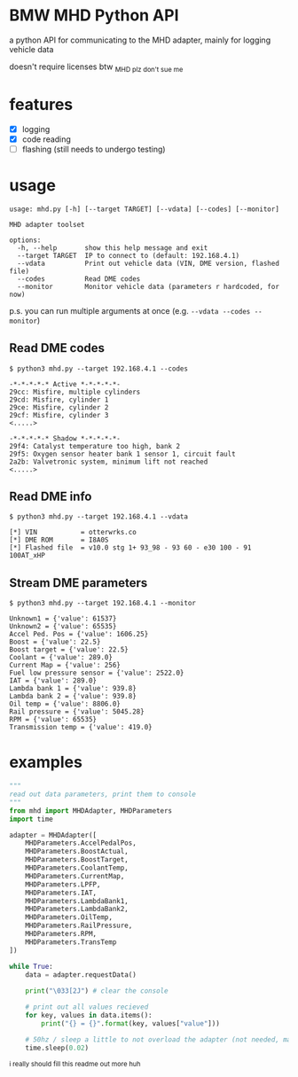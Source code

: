 # BMW MHD Python API
a python API for communicating to the MHD adapter, mainly for logging vehicle data

doesn't require licenses btw
<sub>MHD plz don't sue me</sub>

# features
- [x] logging
- [x] code reading
- [ ] flashing (still needs to undergo testing)

# usage
```
usage: mhd.py [-h] [--target TARGET] [--vdata] [--codes] [--monitor]

MHD adapter toolset

options:
  -h, --help       show this help message and exit
  --target TARGET  IP to connect to (default: 192.168.4.1)
  --vdata          Print out vehicle data (VIN, DME version, flashed file)
  --codes          Read DME codes
  --monitor        Monitor vehicle data (parameters r hardcoded, for now)
```

p.s. you can run multiple arguments at once (e.g. `--vdata --codes --monitor`)

## Read DME codes
```shell
$ python3 mhd.py --target 192.168.4.1 --codes
```
```shell
-*-*-*-*-* Active *-*-*-*-*-
29cc: Misfire, multiple cylinders
29cd: Misfire, cylinder 1
29ce: Misfire, cylinder 2
29cf: Misfire, cylinder 3
<.....>

-*-*-*-*-* Shadow *-*-*-*-*-
29f4: Catalyst temperature too high, bank 2
29f5: Oxygen sensor heater bank 1 sensor 1, circuit fault
2a2b: Valvetronic system, minimum lift not reached
<.....>
```

## Read DME info
```shell
$ python3 mhd.py --target 192.168.4.1 --vdata
```
```shell
[*] VIN           = otterwrks.co
[*] DME ROM       = I8A0S
[*] Flashed file  = v10.0 stg 1+ 93_98 - 93 60 - e30 100 - 91 100AT_xHP
```

## Stream DME parameters
```shell
$ python3 mhd.py --target 192.168.4.1 --monitor
```
```shell
Unknown1 = {'value': 61537}          
Unknown2 = {'value': 65535}          
Accel Ped. Pos = {'value': 1606.25}          
Boost = {'value': 22.5}          
Boost target = {'value': 22.5}          
Coolant = {'value': 289.0}          
Current Map = {'value': 256}           
Fuel low pressure sensor = {'value': 2522.0}          
IAT = {'value': 289.0}          
Lambda bank 1 = {'value': 939.8}          
Lambda bank 2 = {'value': 939.8}          
Oil temp = {'value': 8806.0}          
Rail pressure = {'value': 5045.28}          
RPM = {'value': 65535}          
Transmission temp = {'value': 419.0}
```

# examples
```python
"""
read out data parameters, print them to console
"""
from mhd import MHDAdapter, MHDParameters
import time

adapter = MHDAdapter([
    MHDParameters.AccelPedalPos,
    MHDParameters.BoostActual,
    MHDParameters.BoostTarget,
    MHDParameters.CoolantTemp,
    MHDParameters.CurrentMap,
    MHDParameters.LPFP,
    MHDParameters.IAT,
    MHDParameters.LambdaBank1,
    MHDParameters.LambdaBank2,
    MHDParameters.OilTemp,
    MHDParameters.RailPressure,
    MHDParameters.RPM,
    MHDParameters.TransTemp
])

while True:
    data = adapter.requestData()
    
    print("\033[2J") # clear the console

    # print out all values recieved
    for key, values in data.items():
        print("{} = {}".format(key, values["value"]))

    # 50hz / sleep a little to not overload the adapter (not needed, make as many requests as you want, this is just a demo)
    time.sleep(0.02)
```

<sub>i really should fill this readme out more huh</sub>